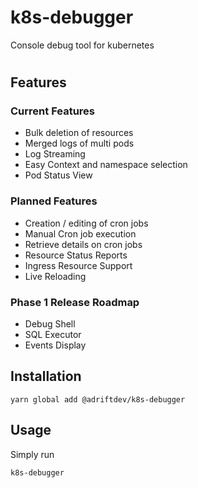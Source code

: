 # k8s-debugger

Console debug tool for kubernetes

#

## Features

### Current Features

- Bulk deletion of resources
- Merged logs of multi pods
- Log Streaming
- Easy Context and namespace selection
- Pod Status View

### Planned Features

- Creation / editing of cron jobs
- Manual Cron job execution
- Retrieve details on cron jobs
- Resource Status Reports
- Ingress Resource Support
- Live Reloading

### Phase 1 Release Roadmap

- Debug Shell
- SQL Executor
- Events Display

## Installation

```
yarn global add @adriftdev/k8s-debugger
```

## Usage

Simply run

```
k8s-debugger
```
